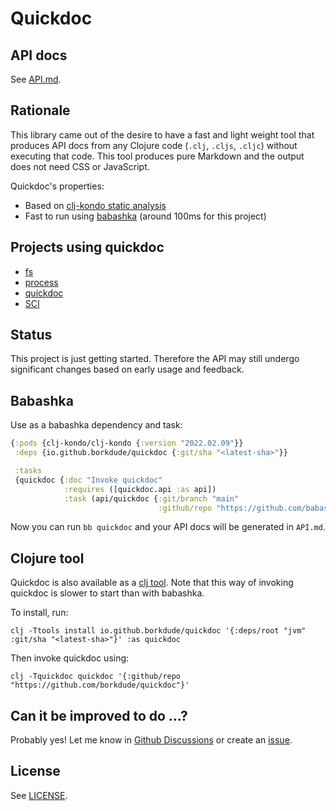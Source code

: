 # Quickdoc

## API docs

See [API.md](API.md).

## Rationale

This library came out of the desire to have a fast and light weight tool that
produces API docs from any Clojure code (`.clj`, `.cljs`, `.cljc`) without
executing that code. This tool produces pure Markdown and the output does not
need CSS or JavaScript.

Quickdoc's properties:

- Based on [clj-kondo static analysis](https://github.com/clj-kondo/clj-kondo/tree/master/analysis)
- Fast to run using [babashka](#babashka) (around 100ms for this project)

## Projects using quickdoc

- [fs](https://github.com/babashka/fs/blob/master/API.md)
- [process](https://github.com/babashka/process/blob/master/API.md)
- [quickdoc](https://github.com/borkdude/quickdoc/blob/main/API.md)
- [SCI](https://github.com/babashka/sci/blob/master/API.md)

## Status

This project is just getting started. Therefore the API may still undergo
significant changes based on early usage and feedback.

## Babashka

Use as a babashka dependency and task:

``` clojure
{:pods {clj-kondo/clj-kondo {:version "2022.02.09"}}
 :deps {io.github.borkdude/quickdoc {:git/sha "<latest-sha>"}}

 :tasks
 {quickdoc {:doc "Invoke quickdoc"
            :requires ([quickdoc.api :as api])
            :task (api/quickdoc {:git/branch "main"
                                 :github/repo "https://github.com/babashka/process"})}}}
```

Now you can run `bb quickdoc` and your API docs will be generated in `API.md`.

## Clojure tool

Quickdoc is also available as a [clj
tool](https://clojure.org/reference/deps_and_cli#_tool_usage). Note that this
way of invoking quickdoc is slower to start than with babashka.

To install, run:

```
clj -Ttools install io.github.borkdude/quickdoc '{:deps/root "jvm" :git/sha "<latest-sha>"}' :as quickdoc
```

Then invoke quickdoc using:

```
clj -Tquickdoc quickdoc '{:github/repo "https://github.com/borkdude/quickdoc"}'
```

## Can it be improved to do ...?

Probably yes! Let me know in [Github Discussions](https://github.com/borkdude/quickdoc/discussions) or create an [issue](https://github.com/borkdude/quickdoc/issues).

## License

See [LICENSE](LICENSE).
